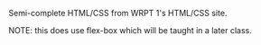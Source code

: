 Semi-complete HTML/CSS from WRPT 1's HTML/CSS site. 

NOTE: this does use flex-box which will be taught in a later class. 
